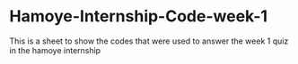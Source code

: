 # Hamoye-Internship-Code-week-1
This is a sheet to show the codes that were used to answer the week 1 quiz in the hamoye internship
